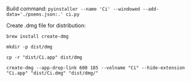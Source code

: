 Build command: `pyinstaller --name 'Ci' --windowed --add-data='./poems.json:.' ci.py`

Create .dmg file for distribution:

`brew install create-dmg`

`mkdir -p dist/dmg`

`cp -r "dist/Ci.app" dist/dmg`

`create-dmg --app-drop-link 600 185 --volname "Ci" --hide-extension "Ci.app" "dist/Ci.dmg" "dist/dmg/"`
